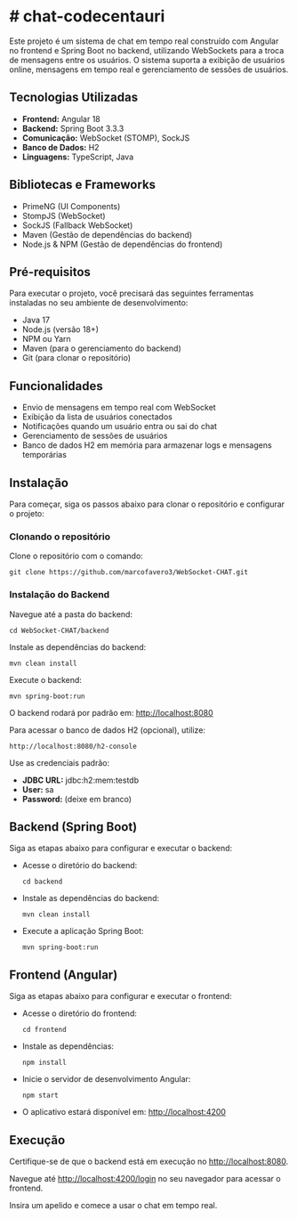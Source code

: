 <h1># chat-codecentauri</h1>
<p>Este projeto é um sistema de chat em tempo real construído com Angular no frontend e Spring Boot no backend, utilizando WebSockets para a troca de mensagens entre os usuários. O sistema suporta a exibição de usuários online, mensagens em tempo real e gerenciamento de sessões de usuários.</p>

<h2>Tecnologias Utilizadas</h2>
<ul>
  <li><strong>Frontend:</strong> Angular 18</li>
  <li><strong>Backend:</strong> Spring Boot 3.3.3</li>
  <li><strong>Comunicação:</strong> WebSocket (STOMP), SockJS</li>
  <li><strong>Banco de Dados:</strong> H2</li>
  <li><strong>Linguagens:</strong> TypeScript, Java</li>
</ul>

<h2>Bibliotecas e Frameworks</h2>
<ul>
  <li>PrimeNG (UI Components)</li>
  <li>StompJS (WebSocket)</li>
  <li>SockJS (Fallback WebSocket)</li>
  <li>Maven (Gestão de dependências do backend)</li>
  <li>Node.js & NPM (Gestão de dependências do frontend)</li>
</ul>

<h2>Pré-requisitos</h2>
<p>Para executar o projeto, você precisará das seguintes ferramentas instaladas no seu ambiente de desenvolvimento:</p>
<ul>
  <li>Java 17</li>
  <li>Node.js (versão 18+)</li>
  <li>NPM ou Yarn</li>
  <li>Maven (para o gerenciamento do backend)</li>
  <li>Git (para clonar o repositório)</li>
</ul>

<h2>Funcionalidades</h2>
<ul>
  <li>Envio de mensagens em tempo real com WebSocket</li>
  <li>Exibição da lista de usuários conectados</li>
  <li>Notificações quando um usuário entra ou sai do chat</li>
  <li>Gerenciamento de sessões de usuários</li>
  <li>Banco de dados H2 em memória para armazenar logs e mensagens temporárias</li>
</ul>

<h2>Instalação</h2>
<p>Para começar, siga os passos abaixo para clonar o repositório e configurar o projeto:</p>

<h3>Clonando o repositório</h3>
<p>Clone o repositório com o comando:</p>
<pre><code>git clone https://github.com/marcofavero3/WebSocket-CHAT.git</code></pre>

<h3>Instalação do Backend</h3>
<p>Navegue até a pasta do backend:</p>
<pre><code>cd WebSocket-CHAT/backend</code></pre>

<p>Instale as dependências do backend:</p>
<pre><code>mvn clean install</code></pre>

<p>Execute o backend:</p>
<pre><code>mvn spring-boot:run</code></pre>

<p>O backend rodará por padrão em: <a href="http://localhost:8080">http://localhost:8080</a></p>

<p>Para acessar o banco de dados H2 (opcional), utilize:</p>
<pre><code>http://localhost:8080/h2-console</code></pre>

<p>Use as credenciais padrão:</p>
<ul>
  <li><strong>JDBC URL:</strong> jdbc:h2:mem:testdb</li>
  <li><strong>User:</strong> sa</li>
  <li><strong>Password:</strong> (deixe em branco)</li>
</ul>

<h2>Backend (Spring Boot)</h2>
<p>Siga as etapas abaixo para configurar e executar o backend:</p>
<ul>
  <li>Acesse o diretório do backend:
    <pre><code>cd backend</code></pre>
  </li>
  <li>Instale as dependências do backend:
    <pre><code>mvn clean install</code></pre>
  </li>
  <li>Execute a aplicação Spring Boot:
    <pre><code>mvn spring-boot:run</code></pre>
  </li>
</ul>

<h2>Frontend (Angular)</h2>
<p>Siga as etapas abaixo para configurar e executar o frontend:</p>
<ul>
  <li>Acesse o diretório do frontend:
    <pre><code>cd frontend</code></pre>
  </li>
  <li>Instale as dependências:
    <pre><code>npm install</code></pre>
  </li>
  <li>Inicie o servidor de desenvolvimento Angular:
    <pre><code>npm start</code></pre>
  </li>
  <li>O aplicativo estará disponível em: <a href="http://localhost:4200">http://localhost:4200</a></li>
</ul>

<h2>Execução</h2>
<p>Certifique-se de que o backend está em execução no <a href="http://localhost:8080">http://localhost:8080</a>.</p>
<p>Navegue até <a href="http://localhost:4200/login">http://localhost:4200/login</a> no seu navegador para acessar o frontend.</p>
<p>Insira um apelido e comece a usar o chat em tempo real.</p>
